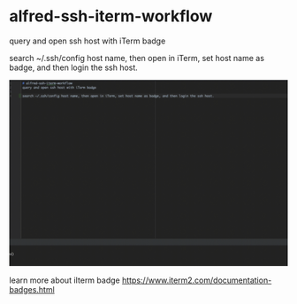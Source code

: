 # alfred-ssh-iterm-workflow
query and open ssh host with iTerm badge

search ~/.ssh/config host name, then open in iTerm, set host name as badge, and then login the ssh host.

![gif](./image/ssh2iterm.gif)

learn more about iIterm badge <https://www.iterm2.com/documentation-badges.html>